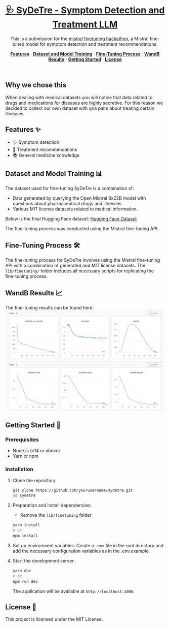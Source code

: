 <a href="https://chat.vercel.ai/">
  <h1 align="center">🩺 SyDeTre - Symptom Detection and Treatment LLM </h1>
</a>

<p align="center">
  This is a submission for the <a href="https://mistral.ai/news/2024-ft-hackathon">mistral finetuning hackathon</a>, a Mistral fine-tuned model for symptom detection and treatment recommendations.
</p>

<p align="center">
  <a href="#features-✨"><strong>Features</strong></a> ·
  <a href="#dataset-and-model-training-📊"><strong>Dataset and Model Training</strong></a> ·
  <a href="#fine-tuning-process-🛠️"><strong>Fine-Tuning Process</strong></a> ·
  <a href="#wandb-results-📈"><strong>WandB Results</strong></a> ·
  <a href="#getting-started-🚀"><strong>Getting Started</strong></a> ·
  <a href="#license-📜"><strong>License</strong></a>
</p>

<br/>

## Why we chose this

When dealing with medical datasets you will notice that data related to drugs and medications for diseases are highly secretive. For this reason we decided to collect our own dataset with qna pairs about treating certain illnesses. 

## Features ✨

- 🩺 Symptom detection
- 💊 Treatment recommendations
- 📚 General medicine knowledge

## Dataset and Model Training 📊

The dataset used for fine-tuning SyDeTre is a combination of:
- Data generated by querying the Open Mixtral 8x22B model with questions about pharmaceutical drugs and illnesses.
- Various MIT license datasets related to medical information.

Below is the final Hugging Face dataset: [Hugging Face Dataset](https://huggingface.co/datasets/toniz/sydetre-72k-drugs-treatments/settings)

The fine-tuning process was conducted using the Mistral fine-tuning API.

## Fine-Tuning Process 🛠️

The fine-tuning process for SyDeTre involves using the Mistral fine-tuning API with a combination of generated and MIT license datasets. The `lib/finetuning/` folder includes all necessary scripts for replicating the fine-tuning process.

## WandB Results 📈

The fine-tuning results can be found here: 
![Train](public/WANDBTRAIN.jpg)
![Eval](public/WANDBEVAL.jpg)

## Getting Started 🚀

### Prerequisites

- Node.js (v14 or above)
- Yarn or npm

### Installation

1. Clone the repository:
    ```bash
    git clone https://github.com/yourusername/sydetre.git
    cd sydetre
    ```

2. Preparation and install dependencies:

    - Remove the `lib/finetuning` folder

    ```bash
    yarn install
    # or
    npm install
    ```

3. Set up environment variables:
    Create a `.env` file in the root directory and add the necessary configuration variables as in the .env.example.

4. Start the development server:
    ```bash
    yarn dev
    # or
    npm run dev
    ```

    The application will be available at `http://localhost:3000`.

## License 📜

This project is licensed under the MIT License.
